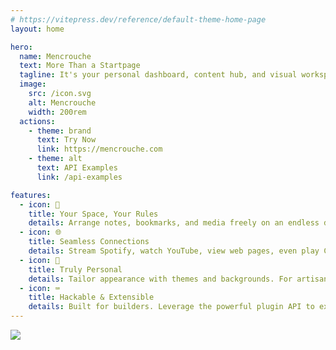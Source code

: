 ```yaml
---
# https://vitepress.dev/reference/default-theme-home-page
layout: home

hero:
  name: Mencrouche
  text: More Than a Startpage
  tagline: It's your personal dashboard, content hub, and visual workspace – all in one.
  image:
    src: /icon.svg
    alt: Mencrouche
    width: 200rem
  actions:
    - theme: brand
      text: Try Now
      link: https://mencrouche.com
    - theme: alt
      text: API Examples
      link: /api-examples

features:
  - icon: 📝
    title: Your Space, Your Rules
    details: Arrange notes, bookmarks, and media freely on an endless dashboard. Finally, organization that adapts to you.
  - icon: 🌐
    title: Seamless Connections
    details: Stream Spotify, watch YouTube, view web pages, even play Chrome Dino game – without leaving your space.
  - icon: 🎨
    title: Truly Personal
    details: Tailor appearance with themes and backgrounds. For artisan, dive deep and tweak the CSS directly.
  - icon: ⌨️
    title: Hackable & Extensible
    details: Built for builders. Leverage the powerful plugin API to extend. Create the exact tools you need.
---
```



![](/large_images/tmr.png)
